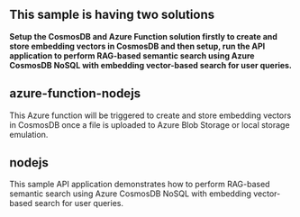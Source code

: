 
## This sample is having two solutions
**Setup the CosmosDB and Azure Function solution firstly to create and store embedding vectors in CosmosDB and then setup, run the API application to perform RAG-based semantic search using Azure CosmosDB NoSQL with embedding vector-based search for user queries.**

## azure-function-nodejs
This Azure function will be triggered to create and store embedding vectors in CosmosDB once a file is uploaded to Azure Blob Storage or local storage emulation.

## nodejs
This sample API application demonstrates how to perform RAG-based semantic search using Azure CosmosDB NoSQL with embedding vector-based search for user queries.